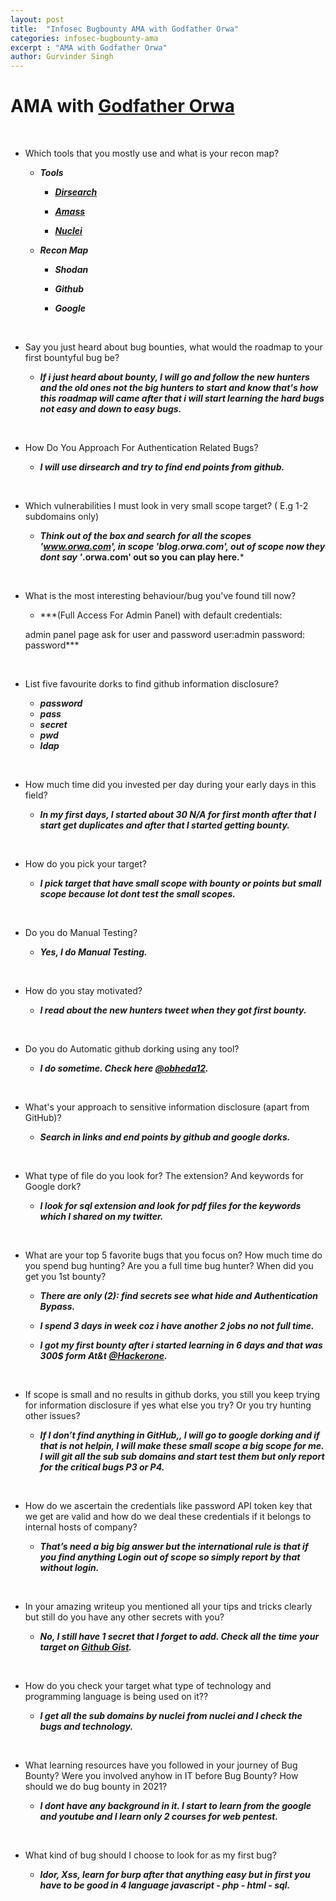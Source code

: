 ```yaml
---
layout: post
title:  "Infosec Bugbounty AMA with Godfather Orwa"
categories: infosec-bugbounty-ama
excerpt : "AMA with Godfather Orwa"
author: Gurvinder Singh
---
```


# AMA with [Godfather Orwa](https://twitter.com/GodfatherOrwa)

<br>

 - Which tools that you mostly use and what is your recon map?

   - ***Tools***
     
 	 - ***[Dirsearch](https://github.com/maurosoria/dirsearch)***

 	 - ***[Amass](https://github.com/OWASP/Amass)***

 	 - ***[Nuclei](https://github.com/projectdiscovery/nuclei)***

   - ***Recon Map***

     - ***Shodan***

 	 - ***Github***

 	 - ***Google***

<br>

 - Say you just heard about bug bounties, what would the roadmap to your first bountyful bug be?

   - ***If i just heard about bounty, I will go and follow the new hunters and the old ones not the big hunters to start and know that's how this roadmap will came after that i will start learning the hard bugs not easy and down to easy bugs.***

<br>

 - How Do You Approach For Authentication Related Bugs?

   - ***I will use dirsearch and try to find end points from github.***

<br>

 - Which vulnerabilities I must look in very small scope target? ( E.g 1-2 subdomains only)
   
   - ***Think out of the box and search for all the scopes 'www.orwa.com', in scope 'blog.orwa.com', out of scope now they dont say '*.orwa.com' out so you can play here.***

<br>

 - What is the most interesting behaviour/bug you've found till now?

   - ***(Full Access For Admin Panel) with default credentials:

   admin panel page
   ask for user and password
   user:admin 
   password: password***

<br>

 - List five favourite dorks to find github information disclosure?

   - ***password***
   - ***pass***
   - ***secret***
   - ***pwd***
   - ***ldap***

<br>

 - How much time did you invested per day during your early days in this field?

   - ***In my first days, I started about 30 N/A for first month after that I start get duplicates and after that I started getting bounty.***

<br>

 - How do you pick your target?

   - ***I pick target that have small scope with bounty or points but small scope because lot dont test the small scopes.***

<br>

 - Do you do Manual Testing?

   - ***Yes, I do Manual Testing.***

<br>

 - How do you stay motivated?

   - ***I read about the new hunters tweet when they got first bounty.***

<br>

 - Do you do Automatic github dorking using any tool?

   - ***I do sometime. Check here [@obheda12](https://twitter.com/obheda12).***

<br>

 - What's your approach to sensitive information disclosure (apart from GitHub)?

   - ***Search in links and end points by github and google dorks.***

<br>

 - What type of file do you look for? The extension? And keywords for Google dork?

   - ***I look for sql extension and look for pdf files for the keywords which I shared on my twitter.***

<br>

 - What are your top 5 favorite bugs that you focus on? How much time do you spend bug hunting? Are you a full time bug hunter? When did you get you 1st bounty?

   - ***There are only (2): find secrets see what hide and Authentication Bypass.***
   
   - ***I spend 3 days in week coz i have another 2 jobs no not full time.*** 

   - ***I got my first bounty after i started learning in 6 days and that was 300$ form At&t [@Hackerone](https://www.hackerone.com/).***

<br>

 - If scope is small and no results in github dorks, you still you keep trying for information disclosure if yes what else you try? Or you try hunting other issues?
   
   - ***If I don’t find anything in GitHub,, I will go to google dorking and if that is not helpin, I will make these small scope a big scope for me. I will git all the sub sub domains and start test them but only report for the critical bugs P3 or P4.***

<br>

 - How do we ascertain the credentials like password API token key that we get are valid and how do we deal these credentials if it belongs to internal hosts of company?

   - ***That’s need a big big answer but the international rule is that if you find anything **Login out of scope** so simply report by that without login.***

<br>

 - In your amazing writeup you mentioned all your tips and tricks clearly but still do you have any other secrets with you?

   - ***No, I still have 1 secret that I forget to add. Check all the time your target on [Github Gist](https://gist.github.com/).***

<br>

 - How do you check your target what type of technology and programming language is being used on it??

   - ***I get all the sub domains by nuclei from nuclei and I check the bugs and technology.***

<br>

 - What learning resources have you followed in your journey of Bug Bounty? Were you involved anyhow in IT before Bug Bounty? How should we do bug bounty in 2021?

   - ***I dont have any background in it. I start to learn from the google and youtube and I learn only 2 courses for web pentest.***

<br>

 - What kind of bug should I choose to look for as my first bug?

   - ***Idor, Xss, learn for burp after that anything easy but in first you have to be good in 4 language javascript - php - html - sql.***
